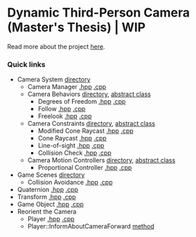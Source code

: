 # Dynamic Third-Person Camera (Master's Thesis) | WIP

Read more about the project [here](https://www.neesarg.me/third-person-camera-system).

### Quick links
* Camera System [directory](Engine/Code/Engine/CameraSystem/) 
	* Camera Manager [.hpp](Engine/Code/Engine/CameraSystem/CameraManager.hpp?ts=4) [.cpp](Engine/Code/Engine/CameraSystem/CameraManager.cpp?ts=4) 
	* Camera Behaviors [directory](Thesis/Dynamic%20Third-Person%20Camera/Code/Game/Camera%20System/Camera%20Behaviours/), [abstract class](Engine/Code/Engine/CameraSystem/CameraBehaviour.hpp?ts=4) 
		* Degrees of Freedom [.hpp](Thesis/Dynamic%20Third-Person%20Camera/Code/Game/Camera%20System/Camera%20Behaviours/CB_DegreesOfFreedom.hpp?ts=4) [.cpp](Thesis/Dynamic%20Third-Person%20Camera/Code/Game/Camera%20System/Camera%20Behaviours/CB_DegreesOfFreedom.cpp?ts=4)
		* Follow [.hpp](Thesis/Dynamic%20Third-Person%20Camera/Code/Game/Camera%20System/Camera%20Behaviours/CB_Follow.hpp?ts=4) [.cpp](Thesis/Dynamic%20Third-Person%20Camera/Code/Game/Camera%20System/Camera%20Behaviours/CB_Follow.cpp?ts=4)
		* Freelook [.hpp](Thesis/Dynamic%20Third-Person%20Camera/Code/Game/Camera%20System/Camera%20Behaviours/CB_FreeLook.hpp?ts=4) [.cpp](Thesis/Dynamic%20Third-Person%20Camera/Code/Game/Camera%20System/Camera%20Behaviours/CB_FreeLook.cpp?ts=4)
	* Camera Constraints [directory](Thesis/Dynamic%20Third-Person%20Camera/Code/Game/Camera%20System/Camera%20Constraints/), [abstract class](Engine/Code/Engine/CameraSystem/CameraConstraint.hpp?ts=4)  
		* Modified Cone Raycast [.hpp](Thesis/Dynamic%20Third-Person%20Camera/Code/Game/Camera%20System/Camera%20Constraints/CC_ModifiedConeRaycast.hpp?ts=4) [.cpp](Thesis/Dynamic%20Third-Person%20Camera/Code/Game/Camera%20System/Camera%20Constraints/CC_ModifiedConeRaycast.cpp?ts=4)
		* Cone Raycast [.hpp](Thesis/Dynamic%20Third-Person%20Camera/Code/Game/Camera%20System/Camera%20Constraints/CC_ConeRaycast.hpp?ts=4) [.cpp](Thesis/Dynamic%20Third-Person%20Camera/Code/Game/Camera%20System/Camera%20Constraints/CC_ConeRaycast.cpp?ts=4)
		* Line-of-sight [.hpp](Thesis/Dynamic%20Third-Person%20Camera/Code/Game/Camera%20System/Camera%20Constraints/CC_LineOfSight.hpp?ts=4) [.cpp](Thesis/Dynamic%20Third-Person%20Camera/Code/Game/Camera%20System/Camera%20Constraints/CC_LineOfSight.cpp?ts=4)
		* Collision Check [.hpp](Thesis/Dynamic%20Third-Person%20Camera/Code/Game/Camera%20System/Camera%20Constraints/CC_CameraCollision.hpp?ts=4) [.cpp](Thesis/Dynamic%20Third-Person%20Camera/Code/Game/Camera%20System/Camera%20Constraints/CC_CameraCollision.cpp?ts=4)
	* Camera Motion Controllers [directory](Thesis/Dynamic%20Third-Person%20Camera/Code/Game/Camera%20System/Motion%20Controllers/), [abstract class](Engine/Code/Engine/CameraSystem/CameraMotionController.hpp?ts=4) 
		* Proportional Controller [.hpp](Thesis/Dynamic%20Third-Person%20Camera/Code/Game/Camera%20System/Motion%20Controllers/CMC_ProportionalController.hpp?ts=4) [.cpp](Thesis/Dynamic%20Third-Person%20Camera/Code/Game/Camera%20System/Motion%20Controllers/CMC_ProportionalController.cpp?ts=4)
* Game Scenes [directory](Thesis/Dynamic%20Third-Person%20Camera/Code/Game/Game%20States/) 
	* Collision Avoidance [.hpp](Thesis/Dynamic%20Third-Person%20Camera/Code/Game/Game%20States/Scene_CollisionAvoidance.hpp?ts=4) [.cpp](Thesis/Dynamic%20Third-Person%20Camera/Code/Game/Game%20States/Scene_CollisionAvoidance.cpp?ts=4) 
* Quaternion [.hpp](Engine/Code/Engine/Math/Quaternion.hpp?ts=4) [.cpp](Engine/Code/Engine/Math/Quaternion.cpp?ts=4) 
* Transform [.hpp](Engine/Code/Engine/Math/Transform.hpp?ts=4) [.cpp](Engine/Code/Engine/Math/Transform.cpp?ts=4)
* Game Object [.hpp](Engine/Code/Engine/Core/GameObject.hpp?ts=4) [.cpp](Engine/Code/Engine/Core/GameObject.cpp?ts=4) 
* Reorient the Camera 
	* Player [.hpp](Thesis/Dynamic%20Third-Person%20Camera/Code/Game/World/Player.hpp?ts=4) [.cpp](Thesis/Dynamic%20Third-Person%20Camera/Code/Game//World/Player.cpp?ts=4) 
	* Player::InformAboutCameraForward [method](Thesis/Dynamic%20Third-Person%20Camera/Code/Game/World/Player.cpp?ts=4#L86) 
